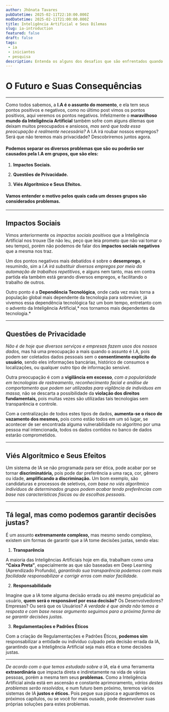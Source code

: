 ```yaml
---
author: Jhônata Tavares
pubDatetime: 2025-02-11T22:10:00.000Z
modDatetime: 2025-02-11T21:00:00.000Z
title: Inteligência Artificial e Seus Dilemas
slug: ia-introduction
featured: false
draft: false
tags:
 - ia
 - iniciantes
 - pesquisa
description: Entenda os alguns dos desafios que são enfrentados quando falamos de IA.
---
```


# O Futuro e Suas Consequências  
---

Como todos sabemos, a **I.A é o assunto do momento**, e ela tem seus pontos positivos e negativos, como no último post vimos os pontos positivos, aqui veremos os pontos negativos. Infelizmente o **maravilhoso mundo da Inteligência Artificial** também sofre com alguns dilemas que deixam muitos preocupados e ansiosos, *mas será que toda essa preocupação é realmente necessária?* A I.A irá roubar nossos empregos? Será que não teremos mais privacidade? Descobriremos juntos agora.  

#### Podemos separar os diversos problemas que são ou poderão ser causados pela I.A em grupos, que são eles:  

1. **Impactos Sociais.**  

2. **Questões de Privacidade.**  

3. **Viés Algorítmico e Seus Efeitos.**  


#### Vamos entender o motivo pelos quais cada um desses grupos são considerados problemas.  
---
 

## Impactos Sociais  


Vimos anteriormente os *impactos sociais positivos* que a Inteligência Artificial nos trouxe (Se não leu, peço que leia prometo que não vai tomar o seu tempo), porém não podemos de falar dos **impactos sociais negativos** que a mesma nos traz.  

Um dos pontos negativos mais debatidos é sobre o **desemprego**, e resumindo, sim a *I.A irá substituir diversos empregos por meio da automação de trabalhos repetitivos*, e alguns nem tanto, mas em contra partida ela também está gerando diversos empregos, e facilitando o trabalho de outros.   

Outro ponto é a **Dependência Tecnológica**, onde cada vez mais torna a população global mais dependente da tecnologia para sobreviver, já vivemos essa dependência tecnológica faz um bom tempo, entretanto com o advento da Inteligência Artificial,* nos tornamos mais dependentes da tecnologia.*  

---
## Questões de Privacidade  


*Não é de hoje que diversos serviços e empresas fazem usos dos nossos dados,* mas há uma preocupação a mais quando o assunto é I.A, pois podem ser coletados dados pessoais sem o **consentimento explícito do usuário**, sendo eles informações bancárias, histórico de consumos e localizações, ou qualquer outro tipo de informação sensível.  

Outra preocupação é com a **vigilância em excesso**, *com a popularidade em tecnologias de rastreamento, reconhecimento facial e análise de comportamento que podem ser utilizadas para vigilância de indivíduos em massa,* não se descarta a possibilidade da **violação dos direitos fundamentais,** pois muitas vezes são utilizadas tais tecnologias sem transparência e controle.  

Com a centralização de todos estes tipos de dados, **aumenta-se o risco de vazamento dos mesmos,** pois como estão todos em um só lugar, se acontecer de ser encontrada alguma vulnerabilidade no algoritmo por uma pessoa mal intencionada, todos os dados contidos no banco de dados estarão comprometidos.  


---
## Viés Algorítmico e Seus Efeitos  


Um sistema de IA se não programada para ser ética, pode acabar por se tornar **discriminatória,** pois pode dar preferência a uma raça, cor, gênero ou idade, **amplificando a discriminação.** Um bom exemplo, são candidaturas e processos de seletivos, *com base no viés algorítmico indivíduos de determinados grupos podem acabar tendo preferências com base nas características físicas ou de escolhas pessoais.*  

---
## Tá legal, mas como podemos garantir decisões justas?  


É um assunto **extremamente complexo,** mas mesmo sendo complexo, existem sim formas de garantir que a IA tome decisões justas, sendo elas:  


1. **Transparência**  

A maioria das Inteligências Artificiais hoje em dia, trabalham como uma **“Caixa Preta”**, especialmente as que são baseadas em Deep Learning (Aprendizado Profundo), *garantindo sua transparência podemos com mais facilidade responsabilizar e corrigir erros com maior facilidade.*  

2. **Responsabilidade**  

Imagine que a IA tome alguma decisão errada ou até mesmo prejudicial ao usuário, **quem será o responsável por essa decisão?** Os Desenvolvedores? Empresas? Ou será que os Usuários? *A verdade é que ainda não temos a resposta e com base nesse argumento seguimos para a próxima forma de se garantir decisões justas.*  

3. **Regulamentações e Padrões Éticos**  

Com a criação de Regulamentações e Padrões Éticos, **podemos sim** responsabilizar a entidade ou individuo culpado pela decisão errada da IA, garantindo que a Inteligência Artificial seja mais ética e tome decisões justas.  

---  

*De acordo com o que temos estudado sobre a IA,* ela é uma ferramenta **extraordinária** que impacta direta e indiretamente na vida de várias pessoas, porém a mesma tem seus **problemas.** Como a Inteligência Artificial ainda está em ascensão e constante aprimoramento, *vários destes problemas serão resolvidos,* e num futuro bem próximo, teremos vários sistemas de IA **justos e éticos.** Pois pegue sua pipoca e aguardemos os próximos capítulos, ou se você for mais ousado, pode desenvolver suas próprias soluções para estes problemas.  